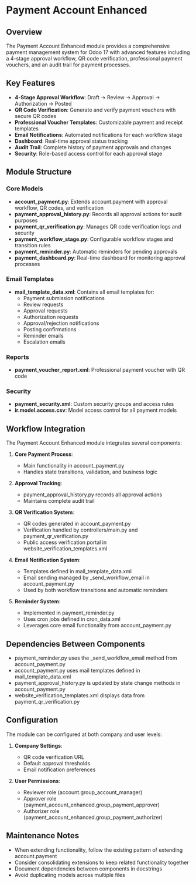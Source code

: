 # Payment Account Enhanced

## Overview

The Payment Account Enhanced module provides a comprehensive payment management system for Odoo 17 with advanced features including a 4-stage approval workflow, QR code verification, professional payment vouchers, and an audit trail for payment processes.

## Key Features

- **4-Stage Approval Workflow**: Draft → Review → Approval → Authorization → Posted
- **QR Code Verification**: Generate and verify payment vouchers with secure QR codes
- **Professional Voucher Templates**: Customizable payment and receipt templates
- **Email Notifications**: Automated notifications for each workflow stage
- **Dashboard**: Real-time approval status tracking
- **Audit Trail**: Complete history of payment approvals and changes
- **Security**: Role-based access control for each approval stage

## Module Structure

### Core Models

- **account_payment.py**: Extends account.payment with approval workflow, QR codes, and verification
- **payment_approval_history.py**: Records all approval actions for audit purposes
- **payment_qr_verification.py**: Manages QR code verification logs and security
- **payment_workflow_stage.py**: Configurable workflow stages and transition rules
- **payment_reminder.py**: Automatic reminders for pending approvals
- **payment_dashboard.py**: Real-time dashboard for monitoring approval processes

### Email Templates

- **mail_template_data.xml**: Contains all email templates for:
  - Payment submission notifications
  - Review requests
  - Approval requests
  - Authorization requests
  - Approval/rejection notifications
  - Posting confirmations
  - Reminder emails
  - Escalation emails

### Reports

- **payment_voucher_report.xml**: Professional payment voucher with QR code

### Security

- **payment_security.xml**: Custom security groups and access rules
- **ir.model.access.csv**: Model access control for all payment models

## Workflow Integration

The Payment Account Enhanced module integrates several components:

1. **Core Payment Process**:
   - Main functionality in account_payment.py
   - Handles state transitions, validation, and business logic

2. **Approval Tracking**:
   - payment_approval_history.py records all approval actions
   - Maintains complete audit trail

3. **QR Verification System**:
   - QR codes generated in account_payment.py
   - Verification handled by controllers/main.py and payment_qr_verification.py
   - Public access verification portal in website_verification_templates.xml

4. **Email Notification System**:
   - Templates defined in mail_template_data.xml
   - Email sending managed by _send_workflow_email in account_payment.py
   - Used by both workflow transitions and automatic reminders

5. **Reminder System**:
   - Implemented in payment_reminder.py
   - Uses cron jobs defined in cron_data.xml
   - Leverages core email functionality from account_payment.py

## Dependencies Between Components

- payment_reminder.py uses the \_send\_workflow\_email method from account_payment.py
- account_payment.py uses mail templates defined in mail_template_data.xml
- payment_approval_history.py is updated by state change methods in account_payment.py
- website_verification_templates.xml displays data from payment_qr_verification.py

## Configuration

The module can be configured at both company and user levels:

1. **Company Settings**:
   - QR code verification URL
   - Default approval thresholds
   - Email notification preferences

2. **User Permissions**:
   - Reviewer role (account.group_account_manager)
   - Approver role (payment_account_enhanced.group_payment_approver)
   - Authorizer role (payment_account_enhanced.group_payment_authorizer)

## Maintenance Notes

- When extending functionality, follow the existing pattern of extending account.payment
- Consider consolidating extensions to keep related functionality together
- Document dependencies between components in docstrings
- Avoid duplicating models across multiple files
